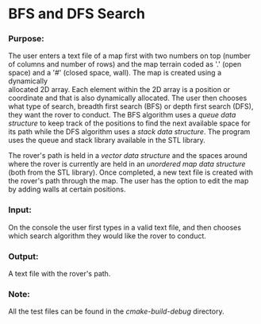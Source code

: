 # BFS and DFS Search

### Purpose:
The user enters a text file of a map first with two numbers on top (number of columns and number of rows) and the map
terrain coded as '.' (open space) and a '#' (closed space, wall). The map is created using a dynamically  
allocated 2D array. Each element within the 2D array is a position or coordinate and that is also dynamically allocated.
The user then chooses what type of search, breadth first search (BFS) or depth first search (DFS), they want the rover 
to conduct. The BFS algorithm uses a _queue data structure_ to keep track of the positions to find the next available
space for its path while the DFS algorithm uses a _stack data structure_. The program uses the queue and stack library
available in the STL library. 

The rover's path is held in a _vector data structure_ and the spaces around where the rover is currently are held in an 
_unordered map data structure_ (both from the STL library). Once completed, a new text file is created with the rover's 
path through the map. The user has the option to edit the map by adding walls at certain positions.

### Input:
On the console the user first types in a valid text file, and then chooses which search algorithm they would like the 
rover to conduct.

### Output:
A text file with the rover's path.

### Note:
All the test files can be found in the _cmake-build-debug_ directory.
